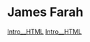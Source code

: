 # James Farah

<a href="INTRO_HTML/index.html">Intro__HTML</a>
<a href="HTML5_CSS/index.html">Intro__HTML</a>
